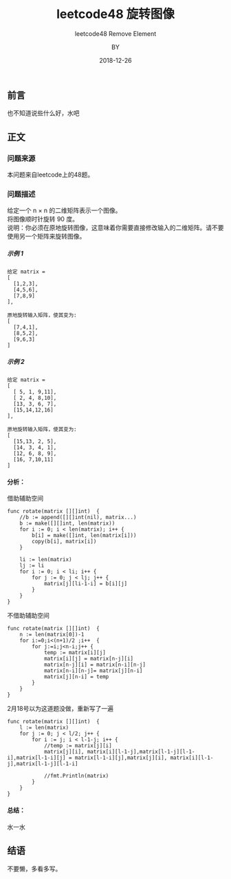 ﻿---
layout:     post
title:      leetcode48 旋转图像
subtitle:   leetcode48 Remove Element
date:       2018-12-26
author:     BY
header-img: img/post-bg-universe.jpg
catalog: true
tags:
    - Blog
---


## 前言

也不知道说些什么好，水吧

## 正文

### 问题来源

本问题来自leetcode上的48题。  
### 问题描述

给定一个 n × n 的二维矩阵表示一个图像。  
将图像顺时针旋转 90 度。  
说明：你必须在原地旋转图像，这意味着你需要直接修改输入的二维矩阵。请不要使用另一个矩阵来旋转图像。  

##### 示例 1
```
给定 matrix = 
[
  [1,2,3],
  [4,5,6],
  [7,8,9]
],

原地旋转输入矩阵，使其变为:
[
  [7,4,1],
  [8,5,2],
  [9,6,3]
]
```  

##### 示例 2
```
给定 matrix =
[
  [ 5, 1, 9,11],
  [ 2, 4, 8,10],
  [13, 3, 6, 7],
  [15,14,12,16]
], 

原地旋转输入矩阵，使其变为:
[
  [15,13, 2, 5],
  [14, 3, 4, 1],
  [12, 6, 8, 9],
  [16, 7,10,11]
]  
```  

#### 分析：
借助辅助空间
```
func rotate(matrix [][]int)  {
    //b := append([][]int(nil), matrix...)
    b := make([][]int, len(matrix))
    for i := 0; i < len(matrix); i++ {
        b[i] = make([]int, len(matrix[i]))
        copy(b[i], matrix[i])
    }
    
    li := len(matrix)
    lj := li
    for i := 0; i < li; i++ {
        for j := 0; j < lj; j++ {
            matrix[j][li-1-i] = b[i][j]
        }
    }
}
```
不借助辅助空间
```
func rotate(matrix [][]int)  {
    n := len(matrix[0])-1
    for i:=0;i<(n+1)/2 ;i++  {
		for j:=i;j<n-i;j++ {
			temp := matrix[i][j]
			matrix[i][j] = matrix[n-j][i]
			matrix[n-j][i] = matrix[n-i][n-j]
			matrix[n-i][n-j]= matrix[j][n-i]
			matrix[j][n-i] = temp
		}
	}
}
```
2月18号以为这道题没做，重新写了一遍
```
func rotate(matrix [][]int)  {
    l := len(matrix)
    for j := 0; j < l/2; j++ {
        for i := j; i < l-1-j; i++ {
            //temp := matrix[j][i]
            matrix[j][i], matrix[i][l-1-j],matrix[l-1-j][l-1-i],matrix[l-1-i][j] = matrix[l-1-i][j],matrix[j][i], matrix[i][l-1-j],matrix[l-1-j][l-1-i]
        
            //fmt.Println(matrix)
        }
    }
}
```
#### 总结：
水一水

## 结语
不要懒，多看多写。

